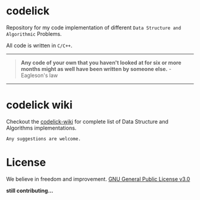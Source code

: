 # codelick
Repository for my code implementation of different `Data Structure and Algorithmic` Problems.

All code is written in `C/C++`.
- - - -
> **Any code of your own that you haven't looked at for six or more months might as well have been written by someone else.** - Eagleson's law 
- - - -

# codelick wiki
Checkout the [codelick-wiki](https://github.com/ayushagg31/codelick/wiki) for complete list of Data Structure and Algorithms implementations.
<br/>

`Any suggestions are welcome.`


# License
We believe in freedom and improvement. [GNU General Public License v3.0](https://github.com/ayushagg31/codelick/blob/master/LICENSE)
<br/>

**still contributing...**
